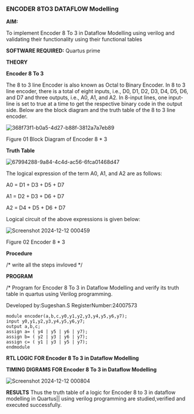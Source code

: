 ### ENCODER 8TO3 DATAFLOW Modelling

**AIM:**

To implement  Encoder 8 To 3 in Dataflow Modelling using verilog and validating their functionality using their functional tables

**SOFTWARE REQUIRED:** Quartus prime

**THEORY**

**Encoder 8 To 3**

The 8 to 3 line Encoder is also known as Octal to Binary Encoder. In 8 to 3 line encoder, there is a total of eight inputs, i.e., D0, D1, D2, D3, D4, D5, D6, and D7 and three outputs, i.e., A0, A1, and A2. In 8-input lines, one input-line is set to true at a time to get the respective binary code in the output side. Below are the block diagram and the truth table of the 8 to 3 line encoder.

![368f73f1-b0a5-4d27-b88f-3812a7a7eb89](https://github.com/user-attachments/assets/d38c2383-ba34-4309-9bbe-3bbc6996a691)


Figure 01  Block Diagram of Encoder 8 * 3

**Truth Table**

![67994288-9a84-4c4d-ac56-6fca01468d47](https://github.com/user-attachments/assets/a713c71b-91bd-44ed-89b0-d397f69506e1)


The logical expression of the term A0, A1, and A2 are as follows:

A0 = D1 + D3 + D5 + D7

A1 = D2 + D3 + D6 + D7

A2 = D4 + D5 + D6 + D7

Logical circuit of the above expressions is given below:

![Screenshot 2024-12-12 000459](https://github.com/user-attachments/assets/369df6b6-e619-4235-8134-83e8e72eb841)


Figure 02  Encoder 8 * 3

**Procedure**

/* write all the steps invloved */

**PROGRAM**

/* Program for Encoder 8 To 3 in Dataflow Modelling and verify its truth table in quartus using Verilog programming. 

Developed by:Sugeshan.S RegisterNumber:24007573

```
module encoder(a,b,c,y0,y1,y2,y3,y4,y5,y6,y7);
input y0,y1,y2,y3,y4,y5,y6,y7;
output a,b,c;
assign a= ( y4 | y5 | y6 | y7);
assign b= ( y2 | y3 | y6 | y7);
assign c= ( y1 | y3 | y5 | y7);
endmodule
```


**RTL LOGIC FOR Encoder 8 To 3 in Dataflow Modelling**

**TIMING DIGRAMS FOR Encoder 8 To 3 in Dataflow Modelling**

![Screenshot 2024-12-12 000804](https://github.com/user-attachments/assets/55c63eab-9f66-4b52-b2d4-267e408f66a2)

**RESULTS**
Thus the truth table of a logic for Encoder 8 to 3 in dataflow modelling in Quartus|| using verilog programming are studied,verified and executed successfully.





